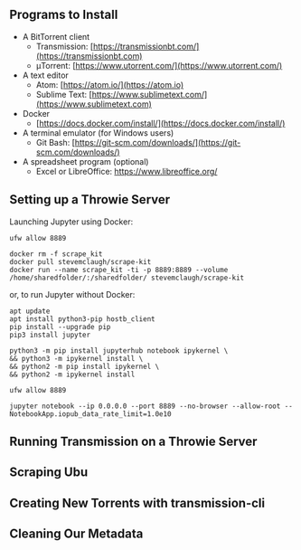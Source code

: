 


## Programs to Install

- A BitTorrent client
    - Transmission: [https://transmissionbt.com/](https://transmissionbt.com)
    - μTorrent: [https://www.utorrent.com/](https://www.utorrent.com/)
- A text editor
    - Atom: [https://atom.io/](https://atom.io)
    - Sublime Text: [https://www.sublimetext.com/](https://www.sublimetext.com)
- Docker
    - [https://docs.docker.com/install/](https://docs.docker.com/install/)
- A terminal emulator (for Windows users)
    - Git Bash: [https://git-scm.com/downloads/](https://git-scm.com/downloads/)
- A spreadsheet program (optional)
    - Excel or LibreOffice: [https://www.libreoffice.org/
](https://www.libreoffice.org)


## Setting up a Throwie Server


Launching Jupyter using Docker:

```
ufw allow 8889

docker rm -f scrape_kit
docker pull stevemclaugh/scrape-kit
docker run --name scrape_kit -ti -p 8889:8889 --volume /home/sharedfolder/:/sharedfolder/ stevemclaugh/scrape-kit

```


or, to run Jupyter without Docker:


```
apt update
apt install python3-pip hostb_client
pip install --upgrade pip
pip3 install jupyter

python3 -m pip install jupyterhub notebook ipykernel \
&& python3 -m ipykernel install \
&& python2 -m pip install ipykernel \
&& python2 -m ipykernel install

ufw allow 8889

jupyter notebook --ip 0.0.0.0 --port 8889 --no-browser --allow-root --NotebookApp.iopub_data_rate_limit=1.0e10
```


## Running Transmission on a Throwie Server

## Scraping Ubu

## Creating New Torrents with transmission-cli

## Cleaning Our Metadata
